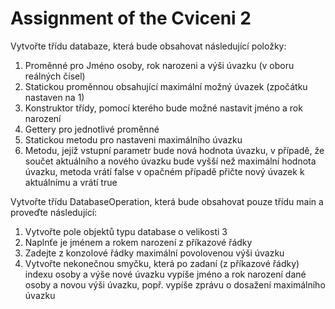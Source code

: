 # Assignment of the Cviceni 2
Vytvořte třídu databaze, která bude obsahovat následující položky:
1. Proměnné pro Jméno osoby, rok narozeni a výši úvazku (v oboru reálných čísel)
2. Statickou proměnnou obsahující maximální možný úvazek (zpočátku nastaven na 1)
3. Konstruktor třídy, pomocí kterého bude možné nastavit jméno a rok narození
4. Gettery pro jednotlivé proměnné
5. Statickou metodu pro nastaveni maximálního úvazku
6. Metodu, jejíž vstupní parametr bude nová hodnota úvazku, v případě, že součet aktuálního a
nového úvazku bude vyšší než maximální hodnota úvazku, metoda vrátí false v opačném případě
přičte nový úvazek k aktuálnímu a vrátí true

Vytvořte třídu DatabaseOperation, která bude obsahovat pouze třídu main a proveďte následující:
1. Vytvořte pole objektů typu database o velikosti 3
2. Naplnťe je jménem a rokem narození z příkazové řádky
3. Zadejte z konzolové řádky maximální povolovenou výši úvazku
4. Vytvořte nekonečnou smyčku, která po zadaní (z příkazové řádky) indexu osoby a výše nové
úvazku vypíše jméno a rok narození dané osoby a novou výši úvazku, popř. vypíše zprávu o dosažení
maximálního úvazku 
